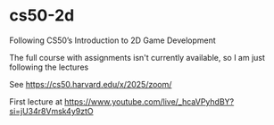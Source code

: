 # cs50-2d
Following CS50’s Introduction to 2D Game Development

The full course with assignments isn't currently available, so I am just following the lectures

See https://cs50.harvard.edu/x/2025/zoom/

First lecture at https://www.youtube.com/live/_hcaVPyhdBY?si=jU34r8Vmsk4y9ztO
